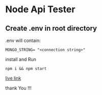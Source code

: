 # Node Api Tester
## Create .env in root directory

.env will contain:

```
MONGO_STRING= "<connection string>"
```

install and Run

```
npm i && npm start
```

[live link](https://arcane-refuge-74793.herokuapp.com/)

thank You !!!
